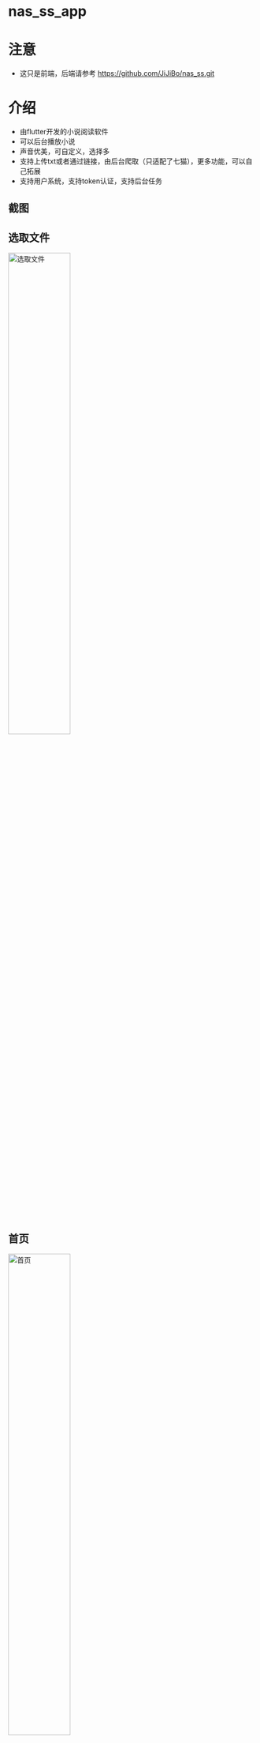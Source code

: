 # nas_ss_app

# 注意

- 这只是前端，后端请参考 https://github.com/JiJiBo/nas_ss.git

# 介绍

- 由flutter开发的小说阅读软件
- 可以后台播放小说
- 声音优美，可自定义，选择多
- 支持上传txt或者通过链接，由后台爬取（只适配了七猫），更多功能，可以自己拓展
- 支持用户系统，支持token认证，支持后台任务

## 截图 

## 选取文件
<img src="img/img%20%281%29.jpg" width="50%" alt="选取文件">

## 首页
<img src="img/img%20%282%29.jpg" width="50%" alt="首页">

## 详情页
<img src="img/img%20%283%29.jpg" width="50%" alt="详情页">

## 更新
<img src="img/img%20%284%29.jpg" width="50%" alt="更新">

## 后台页面
<img src="img/back.png" width="50%" alt="后台页面">

## iOS播放
<img src="img/ios.jpg" width="50%" alt="iOS播放">

# 开源许可证

GPL